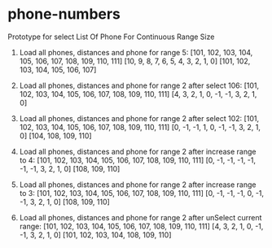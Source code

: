 # phone-numbers
Prototype for select List Of Phone For Continuous Range Size


1. Load all phones, distances and phone for range 5:
[101, 102, 103, 104, 105, 106, 107, 108, 109, 110, 111]
[10, 9, 8, 7, 6, 5, 4, 3, 2, 1, 0]
[101, 102, 103, 104, 105, 106, 107]

2. Load all phones, distances and phone for range 2 after select 106:
[101, 102, 103, 104, 105, 106, 107, 108, 109, 110, 111]
[4, 3, 2, 1, 0, -1, -1, 3, 2, 1, 0]

3. Load all phones, distances and phone for range 2 after select 102:
[101, 102, 103, 104, 105, 106, 107, 108, 109, 110, 111]
[0, -1, -1, 1, 0, -1, -1, 3, 2, 1, 0]
[104, 108, 109, 110]

4. Load all phones, distances and phone for range 2 after increase range to 4:
[101, 102, 103, 104, 105, 106, 107, 108, 109, 110, 111]
[0, -1, -1, -1, -1, -1, -1, 3, 2, 1, 0]
[108, 109, 110]

5. Load all phones, distances and phone for range 2 after increase range to 3:
[101, 102, 103, 104, 105, 106, 107, 108, 109, 110, 111]
[0, -1, -1, -1, 0, -1, -1, 3, 2, 1, 0]
[108, 109, 110]

6. Load all phones, distances and phone for range 2 after unSelect current range:
[101, 102, 103, 104, 105, 106, 107, 108, 109, 110, 111]
[4, 3, 2, 1, 0, -1, -1, 3, 2, 1, 0]
[101, 102, 103, 104, 108, 109, 110]
